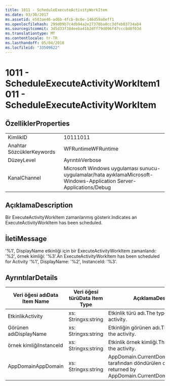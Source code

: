 ```yaml
---
title: 1011 - ScheduleExecuteActivityWorkItem
ms.date: 03/30/2017
ms.assetid: e503ae46-ad6b-4fcb-8c0e-146d59a8eff1
ms.openlocfilehash: 299d09b7c4db94a2e27378ba0cc3dfeb03734ab4
ms.sourcegitcommit: 3d5d33f384eeba41b2dff79d096f47ccc8d8f03d
ms.translationtype: MT
ms.contentlocale: tr-TR
ms.lasthandoff: 05/04/2018
ms.locfileid: "33509622"
---
```

# <a name="1011---scheduleexecuteactivityworkitem"></a><span data-ttu-id="4398e-102">1011 - ScheduleExecuteActivityWorkItem</span><span class="sxs-lookup"><span data-stu-id="4398e-102">1011 - ScheduleExecuteActivityWorkItem</span></span>
## <a name="properties"></a><span data-ttu-id="4398e-103">Özellikler</span><span class="sxs-lookup"><span data-stu-id="4398e-103">Properties</span></span>  
  
|||  
|-|-|  
|<span data-ttu-id="4398e-104">Kimlik</span><span class="sxs-lookup"><span data-stu-id="4398e-104">ID</span></span>|<span data-ttu-id="4398e-105">1011</span><span class="sxs-lookup"><span data-stu-id="4398e-105">1011</span></span>|  
|<span data-ttu-id="4398e-106">Anahtar Sözcükler</span><span class="sxs-lookup"><span data-stu-id="4398e-106">Keywords</span></span>|<span data-ttu-id="4398e-107">WFRuntime</span><span class="sxs-lookup"><span data-stu-id="4398e-107">WFRuntime</span></span>|  
|<span data-ttu-id="4398e-108">Düzey</span><span class="sxs-lookup"><span data-stu-id="4398e-108">Level</span></span>|<span data-ttu-id="4398e-109">Ayrıntılı</span><span class="sxs-lookup"><span data-stu-id="4398e-109">Verbose</span></span>|  
|<span data-ttu-id="4398e-110">Kanal</span><span class="sxs-lookup"><span data-stu-id="4398e-110">Channel</span></span>|<span data-ttu-id="4398e-111">Microsoft Windows uygulaması sunucu-uygulamalar/hata ayıklama</span><span class="sxs-lookup"><span data-stu-id="4398e-111">Microsoft-Windows-Application Server-Applications/Debug</span></span>|  
  
## <a name="description"></a><span data-ttu-id="4398e-112">Açıklama</span><span class="sxs-lookup"><span data-stu-id="4398e-112">Description</span></span>  
 <span data-ttu-id="4398e-113">Bir ExecuteActivityWorkItem zamanlanmış gösterir.</span><span class="sxs-lookup"><span data-stu-id="4398e-113">Indicates an ExecuteActivityWorkItem has been scheduled.</span></span>  
  
## <a name="message"></a><span data-ttu-id="4398e-114">İleti</span><span class="sxs-lookup"><span data-stu-id="4398e-114">Message</span></span>  
 <span data-ttu-id="4398e-115">'%1', DisplayName etkinliği için bir ExecuteActivityWorkItem zamanlandı: '%2', örnek kimliği: '%3'.</span><span class="sxs-lookup"><span data-stu-id="4398e-115">An ExecuteActivityWorkItem has been scheduled for Activity '%1', DisplayName: '%2', InstanceId: '%3'.</span></span>  
  
## <a name="details"></a><span data-ttu-id="4398e-116">Ayrıntılar</span><span class="sxs-lookup"><span data-stu-id="4398e-116">Details</span></span>  
  
|<span data-ttu-id="4398e-117">Veri öğesi adı</span><span class="sxs-lookup"><span data-stu-id="4398e-117">Data Item Name</span></span>|<span data-ttu-id="4398e-118">Veri öğesi türü</span><span class="sxs-lookup"><span data-stu-id="4398e-118">Data Item Type</span></span>|<span data-ttu-id="4398e-119">Açıklama</span><span class="sxs-lookup"><span data-stu-id="4398e-119">Description</span></span>|  
|--------------------|--------------------|-----------------|  
|<span data-ttu-id="4398e-120">Etkinlik</span><span class="sxs-lookup"><span data-stu-id="4398e-120">Activity</span></span>|<span data-ttu-id="4398e-121">xs: String</span><span class="sxs-lookup"><span data-stu-id="4398e-121">xs:string</span></span>|<span data-ttu-id="4398e-122">Etkinlik türü adı.</span><span class="sxs-lookup"><span data-stu-id="4398e-122">The type name of the activity.</span></span>|  
|<span data-ttu-id="4398e-123">Görünen adı</span><span class="sxs-lookup"><span data-stu-id="4398e-123">DisplayName</span></span>|<span data-ttu-id="4398e-124">xs: String</span><span class="sxs-lookup"><span data-stu-id="4398e-124">xs:string</span></span>|<span data-ttu-id="4398e-125">Etkinliğin görünen adı.</span><span class="sxs-lookup"><span data-stu-id="4398e-125">The display name of the activity.</span></span>|  
|<span data-ttu-id="4398e-126">örnek kimliği</span><span class="sxs-lookup"><span data-stu-id="4398e-126">InstanceId</span></span>|<span data-ttu-id="4398e-127">xs: String</span><span class="sxs-lookup"><span data-stu-id="4398e-127">xs:string</span></span>|<span data-ttu-id="4398e-128">Etkinlik örnek kimliği.</span><span class="sxs-lookup"><span data-stu-id="4398e-128">The instance id of the activity.</span></span>|  
|<span data-ttu-id="4398e-129">AppDomain</span><span class="sxs-lookup"><span data-stu-id="4398e-129">AppDomain</span></span>|<span data-ttu-id="4398e-130">xs: String</span><span class="sxs-lookup"><span data-stu-id="4398e-130">xs:string</span></span>|<span data-ttu-id="4398e-131">AppDomain.CurrentDomain.FriendlyName tarafından döndürülen dize.</span><span class="sxs-lookup"><span data-stu-id="4398e-131">The string returned by AppDomain.CurrentDomain.FriendlyName.</span></span>|
